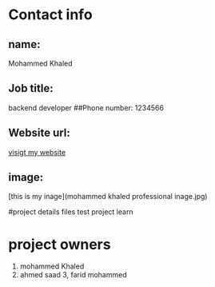 # Contact info
## name:
Mohammed Khaled

## Job title:
backend developer
##Phone number:
1234566

## Website url:
[visigt my website](https://mohammedkhaled.com)

## image:
[this is my inage](mohammed khaled professional inage.jpg)



#project details
files
test project
learn
# project owners
1. mohammed Khaled
2. ahmed saad
3, farid mohammed